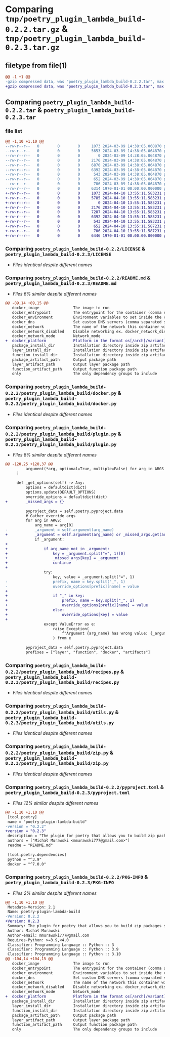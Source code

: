 # Comparing `tmp/poetry_plugin_lambda_build-0.2.2.tar.gz` & `tmp/poetry_plugin_lambda_build-0.2.3.tar.gz`

## filetype from file(1)

```diff
@@ -1 +1 @@
-gzip compressed data, was "poetry_plugin_lambda_build-0.2.2.tar", max compression
+gzip compressed data, was "poetry_plugin_lambda_build-0.2.3.tar", max compression
```

## Comparing `poetry_plugin_lambda_build-0.2.2.tar` & `poetry_plugin_lambda_build-0.2.3.tar`

### file list

```diff
@@ -1,10 +1,10 @@
--rw-r--r--   0        0        0     1073 2024-03-09 14:38:05.060870 poetry_plugin_lambda_build-0.2.2/LICENSE
--rw-r--r--   0        0        0     5653 2024-03-09 14:38:05.064870 poetry_plugin_lambda_build-0.2.2/README.md
--rw-r--r--   0        0        0        0 2024-03-09 14:38:05.064870 poetry_plugin_lambda_build-0.2.2/poetry_plugin_lambda_build/__init__.py
--rw-r--r--   0        0        0     2176 2024-03-09 14:38:05.064870 poetry_plugin_lambda_build-0.2.2/poetry_plugin_lambda_build/docker.py
--rw-r--r--   0        0        0     6870 2024-03-09 14:38:05.064870 poetry_plugin_lambda_build-0.2.2/poetry_plugin_lambda_build/plugin.py
--rw-r--r--   0        0        0     6392 2024-03-09 14:38:05.064870 poetry_plugin_lambda_build-0.2.2/poetry_plugin_lambda_build/recipes.py
--rw-r--r--   0        0        0      543 2024-03-09 14:38:05.064870 poetry_plugin_lambda_build-0.2.2/poetry_plugin_lambda_build/utils.py
--rw-r--r--   0        0        0      652 2024-03-09 14:38:05.064870 poetry_plugin_lambda_build-0.2.2/poetry_plugin_lambda_build/zip.py
--rw-r--r--   0        0        0      706 2024-03-09 14:38:05.064870 poetry_plugin_lambda_build-0.2.2/pyproject.toml
--rw-r--r--   0        0        0     6314 1970-01-01 00:00:00.000000 poetry_plugin_lambda_build-0.2.2/PKG-INFO
+-rw-r--r--   0        0        0     1073 2024-04-10 13:55:11.583231 poetry_plugin_lambda_build-0.2.3/LICENSE
+-rw-r--r--   0        0        0     5785 2024-04-10 13:55:11.583231 poetry_plugin_lambda_build-0.2.3/README.md
+-rw-r--r--   0        0        0        0 2024-04-10 13:55:11.583231 poetry_plugin_lambda_build-0.2.3/poetry_plugin_lambda_build/__init__.py
+-rw-r--r--   0        0        0     2176 2024-04-10 13:55:11.583231 poetry_plugin_lambda_build-0.2.3/poetry_plugin_lambda_build/docker.py
+-rw-r--r--   0        0        0     7287 2024-04-10 13:55:11.583231 poetry_plugin_lambda_build-0.2.3/poetry_plugin_lambda_build/plugin.py
+-rw-r--r--   0        0        0     6392 2024-04-10 13:55:11.583231 poetry_plugin_lambda_build-0.2.3/poetry_plugin_lambda_build/recipes.py
+-rw-r--r--   0        0        0      543 2024-04-10 13:55:11.583231 poetry_plugin_lambda_build-0.2.3/poetry_plugin_lambda_build/utils.py
+-rw-r--r--   0        0        0      652 2024-04-10 13:55:11.587231 poetry_plugin_lambda_build-0.2.3/poetry_plugin_lambda_build/zip.py
+-rw-r--r--   0        0        0      706 2024-04-10 13:55:11.587231 poetry_plugin_lambda_build-0.2.3/pyproject.toml
+-rw-r--r--   0        0        0     6446 1970-01-01 00:00:00.000000 poetry_plugin_lambda_build-0.2.3/PKG-INFO
```

### Comparing `poetry_plugin_lambda_build-0.2.2/LICENSE` & `poetry_plugin_lambda_build-0.2.3/LICENSE`

 * *Files identical despite different names*

### Comparing `poetry_plugin_lambda_build-0.2.2/README.md` & `poetry_plugin_lambda_build-0.2.3/README.md`

 * *Files 6% similar despite different names*

```diff
@@ -89,14 +89,15 @@
   docker_image               The image to run
   docker_entrypoint          The entrypoint for the container (comma separated string)
   docker_environment         Environment variables to set inside the container (comma separated string) ex. VAR_1=VALUE_1,VAR_2=VALUE_2
   docker_dns                 Set custom DNS servers (comma separated string)
   docker_network             The name of the network this container will be connected to at creation time
   docker_network_disabled    Disable networking ex. docker_network_disabled=0
   docker_network_mode        Network_mode
+  docker_platform            Platform in the format os[/arch[/variant]]. Only used if the method needs to pull the requested image.
   package_install_dir        Installation directory inside zip artifact for single zip package
   layer_install_dir          Installation directory inside zip artifact for layer zip package
   function_install_dir       Installation directory inside zip artifact for function zip package
   package_artifact_path      Output package path
   layer_artifact_path        Output layer package path
   function_artifact_path     Output function package path
   only                       The only dependency groups to include
```

### Comparing `poetry_plugin_lambda_build-0.2.2/poetry_plugin_lambda_build/docker.py` & `poetry_plugin_lambda_build-0.2.3/poetry_plugin_lambda_build/docker.py`

 * *Files identical despite different names*

### Comparing `poetry_plugin_lambda_build-0.2.2/poetry_plugin_lambda_build/plugin.py` & `poetry_plugin_lambda_build-0.2.3/poetry_plugin_lambda_build/plugin.py`

 * *Files 8% similar despite different names*

```diff
@@ -120,25 +120,37 @@
         argument(*arg, optional=True, multiple=False) for arg in ARGS
     ]
 
     def _get_options(self) -> Any:
         options = defaultdict(dict)
         options.update(DEFAULT_OPTIONS)
         override_options = defaultdict(dict)
+        _missed_args = {}
 
         pyproject_data = self.poetry.pyproject.data
         # Gather override args
         for arg in ARGS:
             arg_name = arg[0]
-            _argument = self.argument(arg_name)
+            _argument = self.argument(arg_name) or _missed_args.get(arg_name)
             if _argument:
+                
+                if arg_name not in _argument:
+                    key = _argument.split("=", 1)[0]
+                    _missed_args[key] = _argument
+                    continue
+
                 try:
                     key, value = _argument.split("=", 1)
-                    prefix, name = key.split("_", 1)
-                    override_options[prefix][name] = value
+                    
+                    if "_" in key:
+                        prefix, name = key.split("_", 1)
+                        override_options[prefix][name] = value
+                    else:
+                        override_options[key] = value
+                    
                 except ValueError as e:
                     raise Exception(
                         f"Argument {arg_name} has wrong value: {_argument}", e
                     ) from e
 
         pyproject_data = self.poetry.pyproject.data
         prefixes = ["layer", "function", "docker", "artifacts"]
```

### Comparing `poetry_plugin_lambda_build-0.2.2/poetry_plugin_lambda_build/recipes.py` & `poetry_plugin_lambda_build-0.2.3/poetry_plugin_lambda_build/recipes.py`

 * *Files identical despite different names*

### Comparing `poetry_plugin_lambda_build-0.2.2/poetry_plugin_lambda_build/utils.py` & `poetry_plugin_lambda_build-0.2.3/poetry_plugin_lambda_build/utils.py`

 * *Files identical despite different names*

### Comparing `poetry_plugin_lambda_build-0.2.2/poetry_plugin_lambda_build/zip.py` & `poetry_plugin_lambda_build-0.2.3/poetry_plugin_lambda_build/zip.py`

 * *Files identical despite different names*

### Comparing `poetry_plugin_lambda_build-0.2.2/pyproject.toml` & `poetry_plugin_lambda_build-0.2.3/pyproject.toml`

 * *Files 12% similar despite different names*

```diff
@@ -1,10 +1,10 @@
 [tool.poetry]
 name = "poetry-plugin-lambda-build"
-version = "0.2.2"
+version = "0.2.3"
 description = "The plugin for poetry that allows you to build zip packages suited for serverless deployment like AWS Lambda, Google App Engine, Azure App Service, and more..."
 authors = ["Michał Murawski <mmurawski777@gmail.com>"]
 readme = "README.md"
 
 [tool.poetry.dependencies]
 python = "^3.9"
 docker = "^7.0.0"
```

### Comparing `poetry_plugin_lambda_build-0.2.2/PKG-INFO` & `poetry_plugin_lambda_build-0.2.3/PKG-INFO`

 * *Files 2% similar despite different names*

```diff
@@ -1,10 +1,10 @@
 Metadata-Version: 2.1
 Name: poetry-plugin-lambda-build
-Version: 0.2.2
+Version: 0.2.3
 Summary: The plugin for poetry that allows you to build zip packages suited for serverless deployment like AWS Lambda, Google App Engine, Azure App Service, and more...
 Author: Michał Murawski
 Author-email: mmurawski777@gmail.com
 Requires-Python: >=3.9,<4.0
 Classifier: Programming Language :: Python :: 3
 Classifier: Programming Language :: Python :: 3.9
 Classifier: Programming Language :: Python :: 3.10
@@ -104,14 +104,15 @@
   docker_image               The image to run
   docker_entrypoint          The entrypoint for the container (comma separated string)
   docker_environment         Environment variables to set inside the container (comma separated string) ex. VAR_1=VALUE_1,VAR_2=VALUE_2
   docker_dns                 Set custom DNS servers (comma separated string)
   docker_network             The name of the network this container will be connected to at creation time
   docker_network_disabled    Disable networking ex. docker_network_disabled=0
   docker_network_mode        Network_mode
+  docker_platform            Platform in the format os[/arch[/variant]]. Only used if the method needs to pull the requested image.
   package_install_dir        Installation directory inside zip artifact for single zip package
   layer_install_dir          Installation directory inside zip artifact for layer zip package
   function_install_dir       Installation directory inside zip artifact for function zip package
   package_artifact_path      Output package path
   layer_artifact_path        Output layer package path
   function_artifact_path     Output function package path
   only                       The only dependency groups to include
```

